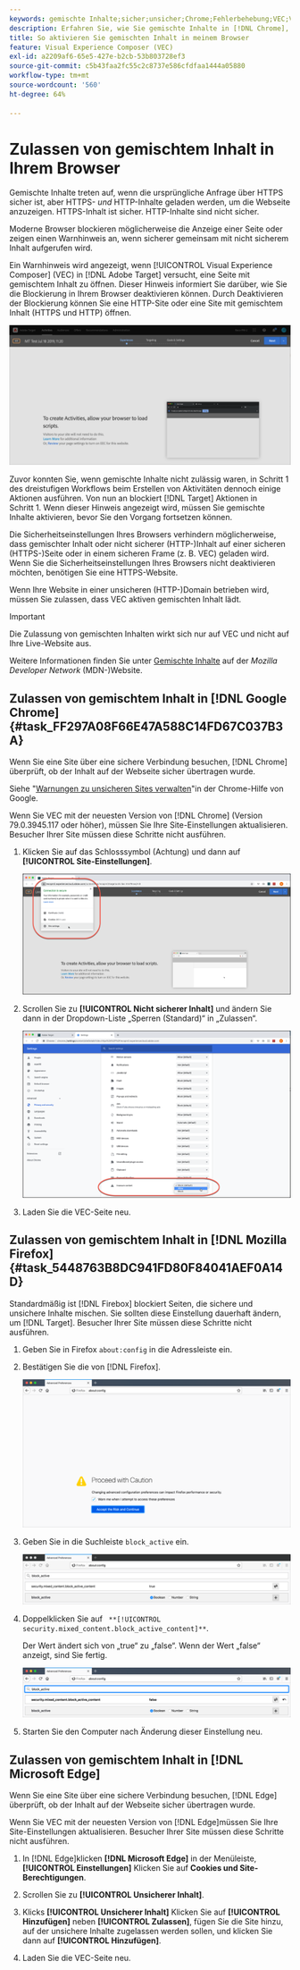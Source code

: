 ```yaml
---
keywords: gemischte Inhalte;sicher;unsicher;Chrome;Fehlerbehebung;VEC;Visual Experience Composer;unsecure;http;https;Firefox;Internet Explorer
description: Erfahren Sie, wie Sie gemischte Inhalte in [!DNL Chrome], [!DNL Firefox], und [!DNL Edge].
title: So aktivieren Sie gemischten Inhalt in meinem Browser
feature: Visual Experience Composer (VEC)
exl-id: a2209af6-65e5-427e-b2cb-53b803728ef3
source-git-commit: c5b43faa2fc55c2c8737e586cfdfaa1444a05880
workflow-type: tm+mt
source-wordcount: '560'
ht-degree: 64%

---
```


# Zulassen von gemischtem Inhalt in Ihrem Browser

Gemischte Inhalte treten auf, wenn die ursprüngliche Anfrage über HTTPS sicher ist, aber HTTPS- *und* HTTP-Inhalte geladen werden, um die Webseite anzuzeigen. HTTPS-Inhalt ist sicher. HTTP-Inhalte sind nicht sicher.

Moderne Browser blockieren möglicherweise die Anzeige einer Seite oder zeigen einen Warnhinweis an, wenn sicherer gemeinsam mit nicht sicherem Inhalt aufgerufen wird.

Ein Warnhinweis wird angezeigt, wenn [!UICONTROL Visual Experience Composer] (VEC) in [!DNL Adobe Target] versucht, eine Seite mit gemischtem Inhalt zu öffnen. Dieser Hinweis informiert Sie darüber, wie Sie die Blockierung in Ihrem Browser deaktivieren können. Durch Deaktivieren der Blockierung können Sie eine HTTP-Site oder eine Site mit gemischtem Inhalt (HTTPS und HTTP) öffnen.

![Warnung zu gemischtem Inhalt](/help/main/c-experiences/c-visual-experience-composer/r-troubleshoot-composer/assets/mixed_content_warning.png)

Zuvor konnten Sie, wenn gemischte Inhalte nicht zulässig waren, in Schritt 1 des dreistufigen Workflows beim Erstellen von Aktivitäten dennoch einige Aktionen ausführen. Von nun an blockiert [!DNL Target] Aktionen in Schritt 1. Wenn dieser Hinweis angezeigt wird, müssen Sie gemischte Inhalte aktivieren, bevor Sie den Vorgang fortsetzen können.

Die Sicherheitseinstellungen Ihres Browsers verhindern möglicherweise, dass gemischter Inhalt oder nicht sicherer (HTTP-)Inhalt auf einer sicheren (HTTPS-)Seite oder in einem sicheren Frame (z. B. VEC) geladen wird. Wenn Sie die Sicherheitseinstellungen Ihres Browsers nicht deaktivieren möchten, benötigen Sie eine HTTPS-Website.

Wenn Ihre Website in einer unsicheren (HTTP-)Domain betrieben wird, müssen Sie zulassen, dass VEC aktiven gemischten Inhalt lädt.

>[!IMPORTANT]
>
>Die Zulassung von gemischten Inhalten wirkt sich nur auf VEC und nicht auf Ihre Live-Website aus.

Weitere Informationen finden Sie unter [Gemischte Inhalte](https://developer.mozilla.org/en-US/docs/Web/Security/Mixed_content) auf der *Mozilla Developer Network* (MDN-)Website.

## Zulassen von gemischtem Inhalt in [!DNL Google Chrome] {#task_FF297A08F66E47A588C14FD67C037B3A}

Wenn Sie eine Site über eine sichere Verbindung besuchen, [!DNL Chrome] überprüft, ob der Inhalt auf der Webseite sicher übertragen wurde.

Siehe &quot;[Warnungen zu unsicheren Sites verwalten](https://support.google.com/chrome/answer/99020?hl=de)&quot;in der Chrome-Hilfe von Google.

Wenn Sie VEC mit der neuesten Version von [!DNL Chrome] (Version 79.0.3945.117 oder höher), müssen Sie Ihre Site-Einstellungen aktualisieren. Besucher Ihrer Site müssen diese Schritte nicht ausführen.

1. Klicken Sie auf das Schlosssymbol (Achtung) und dann auf **[!UICONTROL Site-Einstellungen]**.

   ![Site-Einstellungen](/help/main/c-experiences/c-visual-experience-composer/r-troubleshoot-composer/assets/site-settings.png)

1. Scrollen Sie zu **[!UICONTROL Nicht sicherer Inhalt]** und ändern Sie dann in der Dropdown-Liste „Sperren (Standard)“ in „Zulassen“.

   ![Nicht sicherer Inhalt](/help/main/c-experiences/c-visual-experience-composer/r-troubleshoot-composer/assets/insecure-content.png)

1. Laden Sie die VEC-Seite neu.

## Zulassen von gemischtem Inhalt in [!DNL Mozilla Firefox] {#task_5448763B8DC941FD80F84041AEF0A14D}

Standardmäßig ist [!DNL Firebox] blockiert Seiten, die sichere und unsichere Inhalte mischen. Sie sollten diese Einstellung dauerhaft ändern, um [!DNL Target]. Besucher Ihrer Site müssen diese Schritte nicht ausführen.

1. Geben Sie in Firefox `about:config` in die Adressleiste ein.
1. Bestätigen Sie die von [!DNL Firefox].

   ![Firefox-Warnung](/help/main/c-experiences/c-visual-experience-composer/r-troubleshoot-composer/assets/firefox.png)

1. Geben Sie in die Suchleiste `block_active` ein.

   ![Firefox-Einstellung „block_active“](/help/main/c-experiences/c-visual-experience-composer/r-troubleshoot-composer/assets/firefox3.png)

1. Doppelklicken Sie auf ` **[!UICONTROL security.mixed_content.block_active_content]**`.

   Der Wert ändert sich von „true“ zu „false“. Wenn der Wert „false“ anzeigt, sind Sie fertig.

   ![Firefox-Sicherheit](/help/main/c-experiences/c-visual-experience-composer/r-troubleshoot-composer/assets/firefox2.png)

1. Starten Sie den Computer nach Änderung dieser Einstellung neu.

## Zulassen von gemischtem Inhalt in [!DNL Microsoft Edge]

Wenn Sie eine Site über eine sichere Verbindung besuchen, [!DNL Edge] überprüft, ob der Inhalt auf der Webseite sicher übertragen wurde.

Wenn Sie VEC mit der neuesten Version von [!DNL Edge]müssen Sie Ihre Site-Einstellungen aktualisieren. Besucher Ihrer Site müssen diese Schritte nicht ausführen.

1. In [!DNL Edge]klicken **[!DNL Microsoft Edge]** in der Menüleiste, **[!UICONTROL Einstellungen]** Klicken Sie auf **Cookies und Site-Berechtigungen**.

1. Scrollen Sie zu **[!UICONTROL Unsicherer Inhalt]**.

1. Klicks **[!UICONTROL Unsicherer Inhalt]** Klicken Sie auf **[!UICONTROL Hinzufügen]** neben **[!UICONTROL Zulassen]**, fügen Sie die Site hinzu, auf der unsichere Inhalte zugelassen werden sollen, und klicken Sie dann auf **[!UICONTROL Hinzufügen]**.

1. Laden Sie die VEC-Seite neu.
